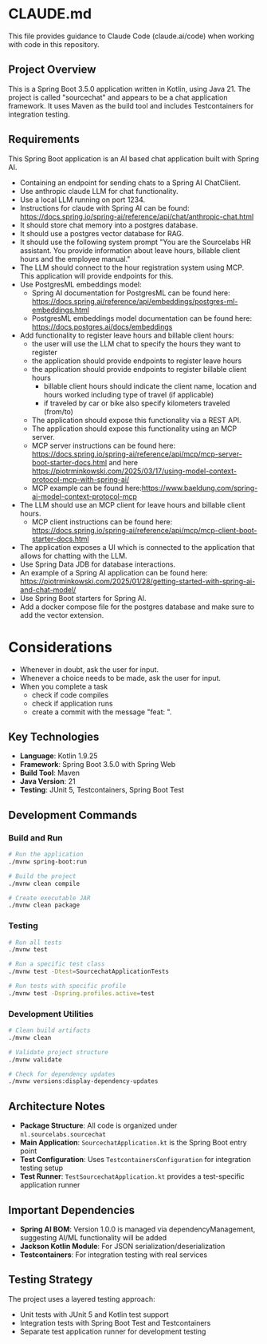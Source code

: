 # CLAUDE.md

This file provides guidance to Claude Code (claude.ai/code) when working with code in this repository.

## Project Overview

This is a Spring Boot 3.5.0 application written in Kotlin, using Java 21. The project is called "sourcechat" and appears to be a chat application framework. It uses Maven as the build tool and includes Testcontainers for integration testing.

## Requirements

This Spring Boot application is an AI based chat application built with Spring AI.

- Containing an endpoint for sending chats to a Spring AI ChatClient. 
- Use anthropic claude LLM for chat functionality.
- Use a local LLM running on port 1234.
- Instructions for claude with Spring AI can be found: https://docs.spring.io/spring-ai/reference/api/chat/anthropic-chat.html
- It should store chat memory into a postgres database.
- It should use a postgres vector database for RAG.
- It should use the following system prompt "You are the Sourcelabs HR assistant. You provide information about leave hours, billable client hours and the employee manual."
- The LLM should connect to the hour registration system using MCP. This application will provide endpoints for this.
- Use PostgresML embeddings model: 
  - Spring AI documentation for PostgresML can be found here: https://docs.spring.ai/reference/api/embeddings/postgres-ml-embeddings.html
  - PostgresML embeddings model documentation can be found here: https://docs.postgres.ai/docs/embeddings
- Add functionality to register leave hours and billable client hours:
  - the user will use the LLM chat to specify the hours they want to register
  - the application should provide endpoints to register leave hours
  - the application should provide endpoints to register billable client hours
    - billable client hours should indicate the client name, location and hours worked including type of travel (if applicable) 
    - if traveled by car or bike also specify kilometers traveled (from/to) 
  - The application should expose this functionality via a REST API.
  - The application should expose this functionality using an MCP server.
  - MCP server instructions can be found here: https://docs.spring.io/spring-ai/reference/api/mcp/mcp-server-boot-starter-docs.html and here https://piotrminkowski.com/2025/03/17/using-model-context-protocol-mcp-with-spring-ai/
  - MCP example can be found here:https://www.baeldung.com/spring-ai-model-context-protocol-mcp
- The LLM should use an MCP client for leave hours and billable client hours.
  - MCP client instructions can be found here: https://docs.spring.io/spring-ai/reference/api/mcp/mcp-client-boot-starter-docs.html
- The application exposes a UI which is connected to the application that allows for chatting with the LLM. 
- Use Spring Data JDB for database interactions.
- An example of a Spring AI application can be found here: https://piotrminkowski.com/2025/01/28/getting-started-with-spring-ai-and-chat-model/
- Use Spring Boot starters for Spring AI.
- Add a docker compose file for the postgres database and make sure to add the vector extension.

# Considerations

- Whenever in doubt, ask the user for input.
- Whenever a choice needs to be made, ask the user for input.
- When you complete a task 
  - check if code compiles 
  - check if application runs
  - create a commit with the message "feat: <description of the feature>".

## Key Technologies

- **Language**: Kotlin 1.9.25
- **Framework**: Spring Boot 3.5.0 with Spring Web
- **Build Tool**: Maven
- **Java Version**: 21
- **Testing**: JUnit 5, Testcontainers, Spring Boot Test

## Development Commands

### Build and Run
```bash
# Run the application
./mvnw spring-boot:run

# Build the project
./mvnw clean compile

# Create executable JAR
./mvnw clean package
```

### Testing
```bash
# Run all tests
./mvnw test

# Run a specific test class
./mvnw test -Dtest=SourcechatApplicationTests

# Run tests with specific profile
./mvnw test -Dspring.profiles.active=test
```

### Development Utilities
```bash
# Clean build artifacts
./mvnw clean

# Validate project structure
./mvnw validate

# Check for dependency updates
./mvnw versions:display-dependency-updates
```

## Architecture Notes

- **Package Structure**: All code is organized under `nl.sourcelabs.sourcechat`
- **Main Application**: `SourcechatApplication.kt` is the Spring Boot entry point
- **Test Configuration**: Uses `TestcontainersConfiguration` for integration testing setup
- **Test Runner**: `TestSourcechatApplication.kt` provides a test-specific application runner

## Important Dependencies

- **Spring AI BOM**: Version 1.0.0 is managed via dependencyManagement, suggesting AI/ML functionality will be added
- **Jackson Kotlin Module**: For JSON serialization/deserialization
- **Testcontainers**: For integration testing with real services

## Testing Strategy

The project uses a layered testing approach:
- Unit tests with JUnit 5 and Kotlin test support
- Integration tests with Spring Boot Test and Testcontainers
- Separate test application runner for development testing